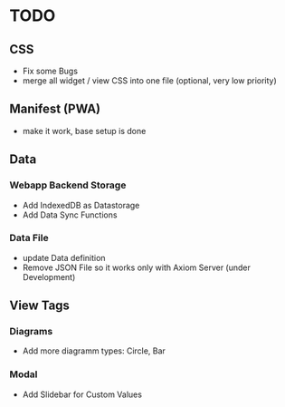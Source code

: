 # TODO

## CSS
* Fix some Bugs
* merge all widget / view CSS into one file (optional, very low priority)

## Manifest (PWA)
* make it work, base setup is done

## Data

### Webapp Backend Storage
* Add IndexedDB as Datastorage
* Add Data Sync Functions

### Data File
* update Data definition
* Remove JSON File so it works only with Axiom Server (under Development) 

## View Tags

### Diagrams
*  Add more diagramm types: Circle, Bar

### Modal
* Add Slidebar for Custom Values